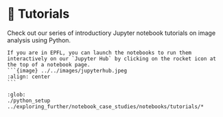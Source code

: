 # 🌱 Tutorials

Check out our series of introductiory Jupyter notebook tutorials on image analysis using Python.

````{admonition} Launch the notebooks
If you are in EPFL, you can launch the notebooks to run them interactively on our `Jupyter Hub` by clicking on the rocket icon at the top of a notebook page.
```{image} ../../images/jupyterhub.jpeg
:align: center
```
````

```{nblinkgallery}
:glob:
./python_setup
../exploring_further/notebook_case_studies/notebooks/tutorials/*
```